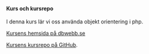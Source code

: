 #### Kurs och kursrepo

I denna kurs lär vi oss använda objekt orientering i php.

[Kursens hemsida på dbwebb.se](https://dbwebb.se/kurser/oophp-v5/)

[Kursens kursrepo på GitHub](https://github.com/dbwebb-se/oophp).
